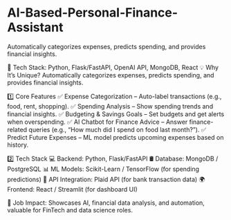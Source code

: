 # AI-Based-Personal-Finance-Assistant
Automatically categorizes expenses, predicts spending, and provides financial insights.

🔹 Tech Stack: Python, Flask/FastAPI, OpenAI API, MongoDB, React
💡 Why It’s Unique? Automatically categorizes expenses, predicts spending, and provides financial insights.

1️⃣ Core Features
✅ Expense Categorization – Auto-label transactions (e.g., food, rent, shopping).
✅ Spending Analysis – Show spending trends and financial insights.
✅ Budgeting & Savings Goals – Set budgets and get alerts when overspending.
✅ AI Chatbot for Finance Advice – Answer finance-related queries (e.g., “How much did I spend on food last month?”).
✅ Predict Future Expenses – ML model predicts upcoming expenses based on history.

2️⃣ Tech Stack
💻 Backend: Python, Flask/FastAPI
🛢 Database: MongoDB / PostgreSQL
📊 ML Models: Scikit-Learn / TensorFlow (for spending predictions)
📡 API Integration: Plaid API (for bank transaction data)
🌍 Frontend: React / Streamlit (for dashboard UI)

🎯 Job Impact: Showcases AI, financial data analysis, and automation, valuable for FinTech and data science roles.

